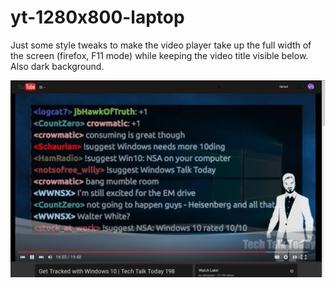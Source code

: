# yt-1280x800-laptop

Just some style tweaks to make the video player take up the full width of the screen (firefox, F11 mode) while keeping the video title visible below.  Also dark background.

![screenshot](screenshot.png)
